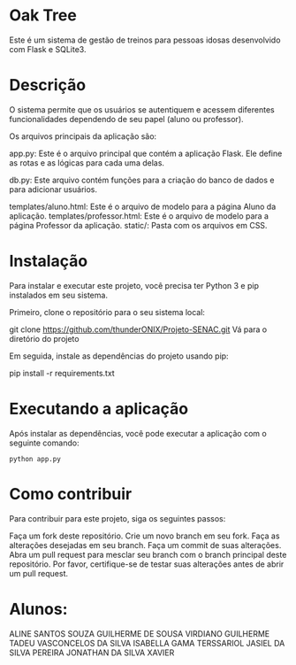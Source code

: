 # Oak Tree
Este é um sistema de gestão de treinos para pessoas idosas desenvolvido com Flask e SQLite3.
# Descrição
O sistema permite que os usuários se autentiquem e acessem diferentes funcionalidades dependendo de seu papel (aluno ou professor).

Os arquivos principais da aplicação são:

app.py: Este é o arquivo principal que contém a aplicação Flask. Ele define as rotas e as lógicas para cada uma delas.

db.py: Este arquivo contém funções para a criação do banco de dados e para adicionar usuários.

templates/aluno.html: Este é o arquivo de modelo para a página Aluno da aplicação.
templates/professor.html: Este é o arquivo de modelo para a página Professor da aplicação.
static/: Pasta com os arquivos em CSS.

# Instalação
Para instalar e executar este projeto, você precisa ter Python 3 e pip instalados em seu sistema.

Primeiro, clone o repositório para o seu sistema local:

git clone https://github.com/thunderONIX/Projeto-SENAC.git
Vá para o diretório do projeto

Em seguida, instale as dependências do projeto usando pip:

pip install -r requirements.txt

# Executando a aplicação
Após instalar as dependências, você pode executar a aplicação com o seguinte comando:
```
python app.py
```

# Como contribuir
Para contribuir para este projeto, siga os seguintes passos:

Faça um fork deste repositório.
Crie um novo branch em seu fork.
Faça as alterações desejadas em seu branch.
Faça um commit de suas alterações.
Abra um pull request para mesclar seu branch com o branch principal deste repositório.
Por favor, certifique-se de testar suas alterações antes de abrir um pull request.

# Alunos:
ALINE SANTOS SOUZA
GUILHERME DE SOUSA VIRDIANO
GUILHERME TADEU VASCONCELOS DA SILVA
ISABELLA GAMA TERSSARIOL
JASIEL DA SILVA PEREIRA
JONATHAN DA SILVA XAVIER
